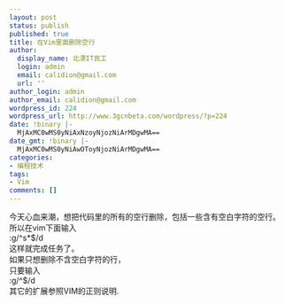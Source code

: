 ```yaml
---
layout: post
status: publish
published: true
title: 在Vim里面删除空行
author:
  display_name: 北漂IT民工
  login: admin
  email: calidion@gmail.com
  url: ''
author_login: admin
author_email: calidion@gmail.com
wordpress_id: 224
wordpress_url: http://www.3gcnbeta.com/wordpress/?p=224
date: !binary |-
  MjAxMC0wMS0yNiAxNzoyNjozNiArMDgwMA==
date_gmt: !binary |-
  MjAxMC0wMS0yNiAwOToyNjozNiArMDgwMA==
categories:
- 编程技术
tags:
- Vim
comments: []
---
```

<p>今天心血来潮，想把代码里的所有的空行删除，包括一些含有空白字符的空行。<br />
所以在vim下面输入<br />
:g/^s*$/d<br />
这样就完成任务了。<br />
如果只想删除不含空白字符的行，<br />
只要输入<br />
:g/^$/d<br />
其它的扩展参照VIM的正则说明.</p>
